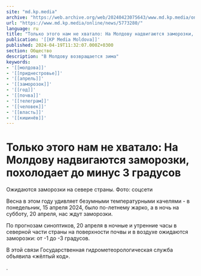 ```yaml
---
site: "md.kp.media"
archive: "https://web.archive.org/web/20240423075643/www.md.kp.media/online/news/5773280/"
url: "https://www.md.kp.media/online/news/5773280/"
language: ru
title: "Только этого нам не хватало: На Молдову надвигаются заморозки, похолодает до минус 3 градусов"
publication: '[[KP Media Moldova]]'
published: 2024-04-19T11:32:07.000Z+0300
section: Общество
description: "В Молдову возвращается зима"
keywords:
- '[[молдова]]'
- '[[приднестровье]]'
- '[[апрель]]'
- '[[заморозок]]'
- '[[год]]'
- '[[почва]]'
- '[[телеграм]]'
- '[[человек]]'
- '[[власть]]'
- '[[кишинёв]]'
---
```


# Только этого нам не хватало: На Молдову надвигаются заморозки, похолодает до минус 3 градусов

Ожидаются заморозки на севере страны. Фото: соцсети

Весна в этом году удивляет безумными температурными качелями - в понедельник, 15 апреля 2024, было по-летнему жарко, а в ночь на субботу, 20 апреля, нас ждут заморозки.

По прогнозам синоптиков, 20 апреля в ночные и утренние часы в северной части страны на поверхности почвы и в воздухе ожидаются заморозки: от -1 до -3 градусов.

В этой связи Государственная гидрометеорологическая служба объявила «жёлтый код».

.
